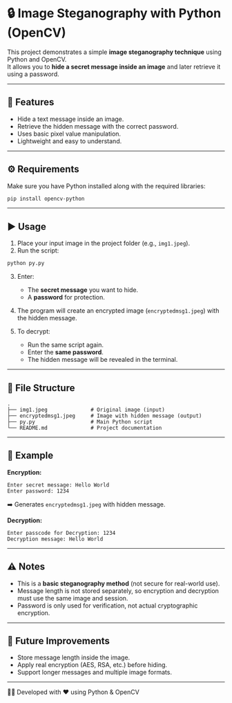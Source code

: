 # 🔒 Image Steganography with Python (OpenCV)

This project demonstrates a simple **image steganography technique** using Python and OpenCV.  
It allows you to **hide a secret message inside an image** and later retrieve it using a password.

---

## 📌 Features
- Hide a text message inside an image.
- Retrieve the hidden message with the correct password.
- Uses basic pixel value manipulation.
- Lightweight and easy to understand.

---

## ⚙️ Requirements
Make sure you have Python installed along with the required libraries:

```bash
pip install opencv-python
```

---

## ▶️ Usage

1. Place your input image in the project folder (e.g., `img1.jpeg`).
2. Run the script:

```bash
python py.py
```

3. Enter:
   - The **secret message** you want to hide.
   - A **password** for protection.

4. The program will create an encrypted image (`encryptedmsg1.jpeg`) with the hidden message.

5. To decrypt:
   - Run the same script again.
   - Enter the **same password**.
   - The hidden message will be revealed in the terminal.

---

## 📂 File Structure
```
.
├── img1.jpeg              # Original image (input)
├── encryptedmsg1.jpeg     # Image with hidden message (output)
├── py.py                  # Main Python script
└── README.md              # Project documentation
```

---

## 📝 Example

**Encryption:**
```
Enter secret message: Hello World
Enter password: 1234
```

➡️ Generates `encryptedmsg1.jpeg` with hidden message.

**Decryption:**
```
Enter passcode for Decryption: 1234
Decryption message: Hello World
```

---

## ⚠️ Notes
- This is a **basic steganography method** (not secure for real-world use).
- Message length is not stored separately, so encryption and decryption must use the same image and session.
- Password is only used for verification, not actual cryptographic encryption.

---

## 🚀 Future Improvements
- Store message length inside the image.
- Apply real encryption (AES, RSA, etc.) before hiding.
- Support longer messages and multiple image formats.

---

👨‍💻 Developed with ❤️ using Python & OpenCV
